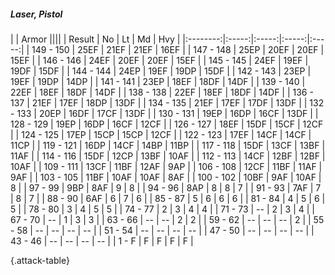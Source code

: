 ##### Laser, Pistol

|      |   Armor   ||||
|   Result   |   No   |   Lt   |   Md   |   Hvy   |
|:--------:|:-----:|:-----:|:-----:|:-----:|
| 149 - 150 | 25EF | 21EF | 21EF | 16EF |
| 147 - 148 | 25EP | 20EF | 20EF | 15EF |
| 146 - 146 | 24EF | 20EF | 20EF | 15EF |
| 145 - 145 | 24EF | 19EF | 19DF | 15DF |
| 144 - 144 | 24EP | 19EF | 19DP | 15DF |
| 142 - 143 | 23EP | 19EF | 19DP | 14DP |
| 141 - 141 | 23EP | 18EF | 18DF | 14DF |
| 139 - 140 | 22EF | 18EF | 18DF | 14DF |
| 138 - 138 | 22EF | 18EF | 18DF | 14DF |
| 136 - 137 | 21EF | 17EF | 18DP | 13DF |
| 134 - 135 | 21EF | 17EF | 17DF | 13DF |
| 132 - 133 | 20EP | 16DF | 17CF | 13DF |
| 130 - 131 | 19EP | 16DP | 16CF | 13DF |
| 128 - 129 | 19EP | 16DP | 16CF | 12CF |
| 126 - 127 | 18EF | 15DF | 15CF | 12CF |
| 124 - 125 | 17EP | 15CP | 15CP | 12CF |
| 122 - 123 | 17EF | 14CF | 14CF | 11CP |
| 119 - 121 | 16DP | 14CF | 14BP | 11BP |
| 117 - 118 | 15DF | 13CF | 13BF | 11AF |
| 114 - 116 | 15DF | 12CP | 13BF | 10AF |
| 112 - 113 | 14CF | 12BF | 12BF | 10AF |
| 109 - 111 | 13CF | 11BF | 12AF | 9AP |
| 106 - 108 | 12CF | 11BF | 11AF | 9AF |
| 103 - 105 | 11BF | 10AF | 10AF | 8AF |
| 100 - 102 | 10BF | 9AF | 10AF | 8 |
| 97 - 99 | 9BP | 8AF | 9 | 8 |
| 94 - 96 | 8AP | 8 | 8 | 7 |
| 91 - 93 | 7AF | 7 | 8 | 7 |
| 88 - 90 | 6AF | 6 | 7 | 6 |
| 85 - 87 | 5 | 6 | 6 | 6 |
| 81 - 84 | 4 | 5 | 6 | 5 |
| 78 - 80 | 3 | 4 | 5 | 5 |
| 74 - 77 | 2 | 3 | 4 | 4 |
| 71 - 73 | --  | 2 | 3 | 4 |
| 67 - 70 | --  | 1 | 3 | 3 |
| 63 - 66 | --  | --  | 2 | 2 |
| 59 - 62 | --  | --  | --  | 2 |
| 55 - 58 | --  | --  | --  | --  |
| 51 - 54 | --  | --  | --  | --  |
| 47 - 50 | --  | --  | --  | --  |
| 43 - 46 | --  | --  | --  | --  |
| 1 - F | F | F | F | F |

{.attack-table}
